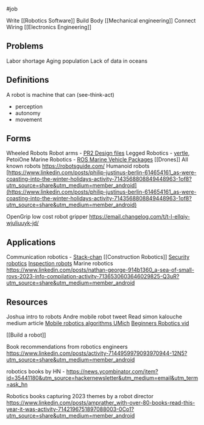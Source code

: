 #job 

Write [[Robotics Software]]
Build Body [[Mechanical engineering]]
Connect Wiring [[Electronics Engineering]]

## Problems
Labor shortage
Aging population
Lack of data in oceans

## Definitions
A robot is machine that can (see-think-act)
- perception
- autonomy 
- movement
## Forms
Wheeled Robots
Robot arms - [PR2 Design files](https://clearpathrobotics.com/pr2-resources-2/)
Legged Robotics - [yertle](https://github.com/Jerome-Graves/yertle), PetoiOne
Marine Robotics - [ROS Marine Vehicle Packages](https://discourse.ros.org/t/release-of-ros-mvp/29367)
[[Drones]]
All known robots https://robotsguide.com/
Humanoid robots  
[https://www.linkedin.com/posts/philip-justinus-berlin-614654161_as-were-coasting-into-the-winter-holidays-activity-7143568808849448963-1of8?utm_source=share&utm_medium=member_android](https://www.linkedin.com/posts/philip-justinus-berlin-614654161_as-were-coasting-into-the-winter-holidays-activity-7143568808849448963-1of8?utm_source=share&utm_medium=member_android)

OpenGrip low cost robot gripper
https://email.changelog.com/t/t-l-ellqiy-wjuliuuyk-jd/
## Applications
Communication robotics - [Stack-chan](https://github.com/meganetaaan/stack-chan)
[[Construction Robotics]]
[Security robotics](https://ubuntu.com/blog/getting-started-with-ros-security-scanning)
[Inspection robots](https://www.linkedin.com/posts/anybotics_ip54-ip68-ip67-activity-7051451831742255105--sl8?utm_source=share&utm_medium=member_desktop)
Marine robotics
https://www.linkedin.com/posts/nathan-george-914b1360_a-sea-of-small-rovs-2023-info-compilation-activity-7136530603646029825-Q3uR?utm_source=share&utm_medium=member_android

## Resources
Joshua intro to robots
Andre mobile robot tweet
Read simon kalouche medium article
[Mobile robotics algorithms UMich](https://www.youtube.com/playlist?list=PLdMorpQLjeXmbFaVku4JdjmQByHHqTd1F)
[Beginners Robotics vid](https://www.youtube.com/watch?v=ohcacRG-Ks4)


[[Build a robot]]

Book recommendations from robotics engineers
https://www.linkedin.com/posts/activity-7144959979093970944-12N5?utm_source=share&utm_medium=member_android

robotics books by HN - https://news.ycombinator.com/item?id=35441180&utm_source=hackernewsletter&utm_medium=email&utm_term=ask_hn

Robotics books capturing 2023 themes by a robot director
https://www.linkedin.com/posts/amprather_with-over-80-books-read-this-year-it-was-activity-7142196751897088003-0Co1?utm_source=share&utm_medium=member_android
  